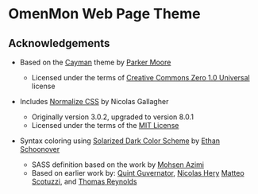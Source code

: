 # OmenMon Web Page Theme

## Acknowledgements

* Based on the [Cayman](https://github.com/pages-themes/cayman) theme by [Parker Moore](https://github.com/parkr)
  * Licensed under the terms of [Creative Commons Zero 1.0 Universal](https://creativecommons.org/publicdomain/zero/1.0/) license

* Includes [Normalize CSS](https://github.com/necolas/normalize.css) by Nicolas Gallagher
  * Originally version 3.0.2, upgraded to version 8.0.1
  * Licensed under the terms of the [MIT License](https://github.com/necolas/normalize.css/blob/master/LICENSE.md)

* Syntax coloring using [Solarized Dark Color Scheme](http://ethanschoonover.com/solarized) by [Ethan Schoonover](https://ethanschoonover.com/)
  * SASS definition based on the work by [Mohsen Azimi](https://github.com/mohsen1/)
  * Based on earlier work by: [Quint Guvernator](https://gist.github.com/qguv/7936275), [Nicolas Hery](https://gist.github.com/nicolashery/5765395) [Matteo Scotuzzi](https://gist.github.com/scotu/1272660), and [Thomas Reynolds](https://gist.github.com/tdreyno/1125708)
